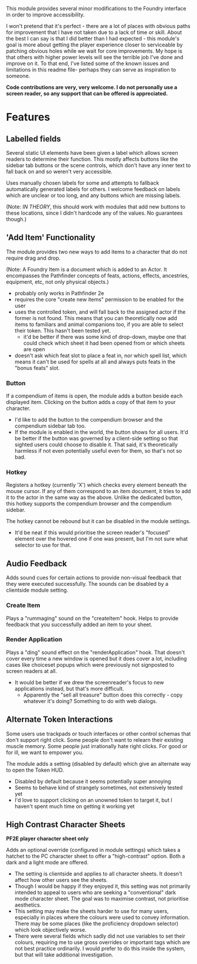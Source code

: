 This module provides several minor modifications to the Foundry interface in order to improve accessibility.

I won't pretend that it's perfect - there are a lot of places with obvious paths for improvement that I have not taken due to a lack of time or skill. About the best I can say is that I did better than I had expected - this module's goal is more about getting the player experience closer to serviceable by patching obvious holes while we wait for core improvements. My hope is that others with higher power levels will see the terrible job I've done and improve on it. To that end, I've listed some of the known issues and limitations in this readme file- perhaps they can serve as inspiration to someone.

**Code contributions are very, very welcome. I do not personally use a screen reader, so any support that can be offered is appreciated.**

# Features

## Labelled fields

Several static UI elements have been given a label which allows screen readers to determine their function. This mostly affects buttons like the sidebar tab buttons or the scene controls, which don't have any inner text to fall back on and so weren't very accessible.

Uses manually chosen labels for some and attempts to fallback automatically generated labels for others. I welcome feedback on labels which are unclear or too long, and any buttons which are missing labels.

(Note: *IN THEORY*, this should work with modules that add new buttons to these locations, since I didn't hardcode any of the values. No guarantees though.)

## 'Add Item' Functionality

The module provides two new ways to add items to a character that do not require drag and drop.

(Note: A Foundry Item is a document which is added to an Actor. It encompasses the Pathfinder concepts of feats, actions, effects, ancestries, equipment, etc, not only physical objects.)

  - probably only works in Pathfinder 2e
  - requires the core "create new items" permission to be enabled for the user
  - uses the controlled token, and will fall back to the assigned actor if the former is not found. This means that you can theoretically now add items to familiars and animal companions too, if you are able to select their token. This hasn't been tested yet. 
    - it'd be better if there was some kind of drop-down, maybe one that could check which sheet it had been opened from or which sheets are open
  - doesn't ask which feat slot to place a feat in, nor which spell list, which means it can't be used for spells at all and always puts feats in the "bonus feats" slot.

### Button

If a compendium of items is open, the module adds a button beside each displayed item. Clicking on the button adds a copy of that item to your character.

- I'd like to add the button to the compendium browser and the compendium sidebar tab too.
- If the module is enabled in the world, the button shows for all users. It'd be better if the button was governed by a client-side setting so that sighted users could choose to disable it. That said, it's theoretically harmless if not even potentially useful even for them, so that's not so bad.

### Hotkey

Registers a hotkey (currently 'X') which checks every element beneath the mouse cursor. If any of them correspond to an item document, it tries to add it to the actor in the same way as the above. Unlike the dedicated button, this hotkey supports the compendium browser and the compendium sidebar.

The hotkey cannot be rebound but it can be disabled in the module settings.

- It'd be neat if this would prioritise the screen reader's "focused" element over the hovered one if one was present, but I'm not sure what selector to use for that.

## Audio Feedback

Adds sound cues for certain actions to provide non-visual feedback that they were executed successfully. The sounds can be disabled by a clientside module setting.

### Create Item

Plays a "rummaging" sound on the "createItem" hook. Helps to provide feedback that you successfully added an item to your sheet.

### Render Application

Plays a "ding" sound effect on the "renderApplication" hook. That doesn't cover every time a new window is opened but it does cover a lot, including cases like choiceset popups which were previously not signposted to screen readers at all.

- It would be better if we drew the screenreader's focus to new applications instead, but that's more difficult.
  - Apparently the "sell all treasure" button does this correctly - copy whatever it's doing? Something to do with web dialogs.

## Alternate Token Interactions

Some users use trackpads or touch interfaces or other control schemas that don't support right click. Some people don't want to relearn their existing muscle memory. Some people just irrationally hate right clicks. For good or for ill, we want to empower you.

The module adds a setting (disabled by default) which give an alternate way to open the Token HUD.

- Disabled by default because it seems potentially super annoying
- Seems to behave kind of strangely sometimes, not extensively tested yet
- I'd love to support clicking on an unowned token to target it, but I haven't spent much time on getting it working yet

## High Contrast Character Sheets

**PF2E player character sheet only**

Adds an optional override (configured in module settings) which takes a hatchet to the PC character sheet to offer a "high-contrast" option. Both a dark and a light mode are offered. 

- The setting is clientside and applies to all character sheets. It doesn't affect how other users see the sheets.
- Though I would be happy if they enjoyed it, this setting was not primarily intended to appeal to users who are seeking a "conventional" dark mode character sheet. The goal was to maximise contrast, not prioritise aesthetics.
- This setting may make the sheets harder to use for many users, especially in places where the colours were used to convey information. There may be some places (like the proficiency dropdown selector) which look objectively worse. 
- There were several fields which sadly did not use variables to set their colours, requiring me to use gross overrides or important tags which are not best practice ordinarily. I would prefer to do this inside the system, but that will take additional investigation.